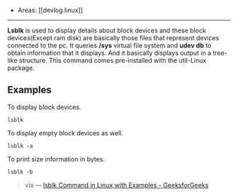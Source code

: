 
- Areas: [[devlog.linux]]

---

**Lsblk** is used to display details about block devices and these block devices(Except ram disk) are basically those files that represent devices connected to the pc. It queries **/sys** virtual file system and **udev db** to obtain information that it displays. And it basically displays output in a tree-like structure. This command comes pre-installed with the util-Linux package.

## Examples

To display block devices.

```
lsblk
```

To display empty block devices as well.

```
lsblk -a
```

To print size information in bytes.

```
lsblk -b
```

> via — [lsblk Command in Linux with Examples - GeeksforGeeks](https://www.geeksforgeeks.org/lsblk-command-in-linux-with-examples/)
